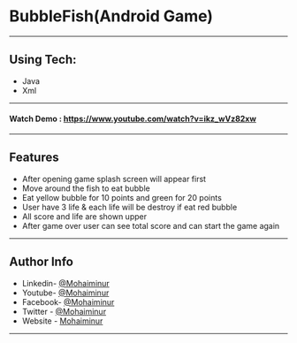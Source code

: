 # BubbleFish(Android Game)

---
## Using Tech:

* Java
* Xml
---
#### Watch Demo : https://www.youtube.com/watch?v=ikz_wVz82xw
---
## Features

*	After opening game splash screen will appear first
*	Move around the fish to eat bubble
*	Eat yellow bubble for 10 points and green for 20 points
*	User have 3 life & each life will be destroy if eat red bubble
*	All score and life are shown upper
*	After game over user can see total score and can start the game again

---


## Author Info
- Linkedin- [@Mohaiminur](https://www.linkedin.com/in/mohaiminur/)
- Youtube- [@Mohaiminur](https://www.youtube.com/channel/UC5MlwVt5vXtpHvgDHxbgqmw)
- Facebook- [@Mohaiminur](https://facebook.com/sifat404)
- Twitter - [@Mohaiminur](https://twitter.com/sifatkhan442)
- Website - [Mohaiminur](https://mohaiminur.ml)

---

